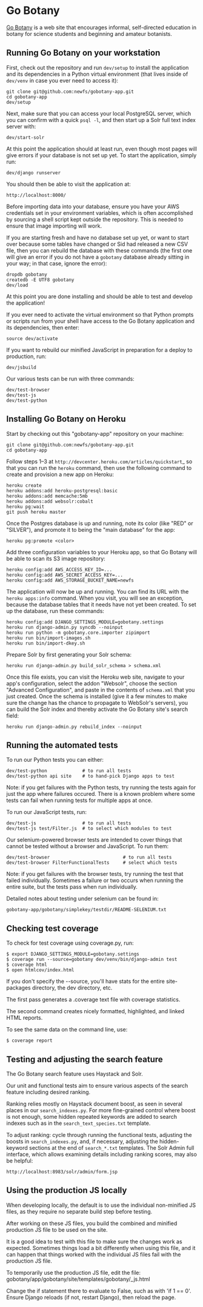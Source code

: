 Go Botany
=========

[Go Botany](https://gobotany.newenglandwild.org/) is a web site that
encourages informal, self-directed education in botany for science
students and beginning and amateur botanists.

Running Go Botany on your workstation
-------------------------------------

First, check out the repository and run `dev/setup` to install the
application and its dependencies in a Python virtual environment (that
lives inside of `dev/venv` in case you ever need to access it):

    git clone git@github.com:newfs/gobotany-app.git
    cd gobotany-app
    dev/setup

Next, make sure that you can access your local PostgreSQL server, which
you can confirm with a quick `psql -l`, and then start up a Solr full
text index server with:

    dev/start-solr

At this point the application should at least run, even though most
pages will give errors if your database is not set up yet.  To start the
application, simply run:

    dev/django runserver

You should then be able to visit the application at:

    http://localhost:8000/

Before importing data into your database, ensure you have your AWS
credentials set in your environment variables, which is often accomplished
by sourcing a shell script kept outside the repository. This is needed to
ensure that image importing will work.

If you are starting fresh and have no database set up yet, or want to
start over because some tables have changed or Sid had released a new
CSV file, then you can rebuild the database with these commands (the
first one will give an error if you do not have a `gobotany` database
already sitting in your way; in that case, ignore the error):

    dropdb gobotany
    createdb -E UTF8 gobotany
    dev/load

At this point you are done installing and should be able to test and
develop the application!

If you ever need to activate the virtual environment so that Python
prompts or scripts run from your shell have access to the Go Botany
application and its dependencies, then enter:

    source dev/activate

If you want to rebuild our minified JavaScript in preparation for a
deploy to production, run:

    dev/jsbuild

Our various tests can be run with three commands:

    dev/test-browser
    dev/test-js
    dev/test-python


Installing Go Botany on Heroku
------------------------------

Start by checking out this "gobotany-app" repository on your machine:

    git clone git@github.com:newfs/gobotany-app.git
    cd gobotany-app

Follow steps 1–3 at `http://devcenter.heroku.com/articles/quickstart`_
so that you can run the ``heroku`` command, then use the following
command to create and provision a new app on Heroku:

    heroku create
    heroku addons:add heroku-postgresql:basic
    heroku addons:add memcache:5mb
    heroku addons:add websolr:cobalt
    heroku pg:wait
    git push heroku master

Once the Postgres database is up and running, note its color (like "RED"
or "SILVER"), and promote it to being the "main database" for the app:

    heroku pg:promote <color>

Add three configuration variables to your Heroku app, so that Go Botany
will be able to scan its S3 image repository:

    heroku config:add AWS_ACCESS_KEY_ID=...
    heroku config:add AWS_SECRET_ACCESS_KEY=...
    heroku config:add AWS_STORAGE_BUCKET_NAME=newfs

The application will now be up and running.  You can find its URL with
the ``heroku apps:info`` command.  When you visit, you will see an
exception, because the database tables that it needs have not yet been
created.  To set up the database, run these commands:

    heroku config:add DJANGO_SETTINGS_MODULE=gobotany.settings
    heroku run django-admin.py syncdb --noinput
    heroku run python -m gobotany.core.importer zipimport
    heroku run bin/import-images.sh
    heroku run bin/import-dkey.sh

Prepare Solr by first generating your Solr schema:

    heroku run django-admin.py build_solr_schema > schema.xml

Once this file exists, you can visit the Heroku web site, navigate to
your app's configuration, select the addon "Websolr", choose the section
"Advanced Configuration", and paste in the contents of ``schema.xml``
that you just created.  Once the schema is installed (give it a few
minutes to make sure the change has the chance to propagate to WebSolr's
servers), you can build the Solr index and thereby activate the Go
Botany site's search field:

    heroku run django-admin.py rebuild_index --noinput


Running the automated tests
---------------------------

To run our Python tests you can either:

    dev/test-python             # to run all tests
    dev/test-python api site    # to hand-pick Django apps to test

Note: if you get failures with the Python tests, try running the tests
again for just the app where failures occured. There is a known problem
where some tests can fail when running tests for multiple apps at once.

To run our JavaScript tests, run:

    dev/test-js                 # to run all tests
    dev/test-js test/Filter.js  # to select which modules to test

Our selenium-powered browser tests are intended to cover things that
cannot be tested without a browser and JavaScript.  To run them:

    dev/test-browser                           # to run all tests
    dev/test-browser FilterFunctionalTests     # select which tests

Note: if you get failures with the browser tests, try running the test
that failed individually. Sometimes a failure or two occurs when running
the entire suite, but the tests pass when run individually.

Detailed notes about testing under selenium can be found in:

    gobotany-app/gobotany/simplekey/testdir/README-SELENIUM.txt


Checking test coverage
----------------------

To check for test coverage using coverage.py, run:

    $ export DJANGO_SETTINGS_MODULE=gobotany.settings
    $ coverage run --source=gobotany dev/venv/bin/django-admin test
    $ coverage html
    $ open htmlcov/index.html

If you don't specify the --source, you'll have stats for the entire
site-packages directory, the dev directory, etc.

The first pass generates a .coverage text file with coverage statistics.

The second command creates nicely formatted, highlighted, and linked HTML
reports.

To see the same data on the command line, use:

    $ coverage report


Testing and adjusting the search feature
----------------------------------------

The Go Botany search feature uses Haystack and Solr.

Our unit and functional tests aim to ensure various aspects of the search
feature including desired ranking.

Ranking relies mostly on Haystack document boost, as seen in several
places in our `search_indexes.py`. For more fine-grained control where
boost is not enough, some hidden repeated keywords are added to search
indexes such as in the `search_text_species.txt` template.

To adjust ranking: cycle through running the functional tests, adjusting
the boosts in `search_indexes.py`, and, if necessary, adjusting the
hidden-keyword sections at the end of `search_*.txt` templates. The Solr
Admin full interface, which allows examining details including ranking
scores, may also be helpful:

    http://localhost:8983/solr/admin/form.jsp


Using the production JS locally
-------------------------------

When developing locally, the default is to use the individual
non-minified JS files, as they require no separate build step before
testing.

After working on these JS files, you build the combined and minified
production JS file to be used on the site.

It is a good idea to test with this file to make sure the changes work
as expected. Sometimes things load a bit differently when using this
file, and it can happen that things worked with the individual JS
files fail with the production JS file.

To temporarily use the production JS file, edit the file:
gobotany/app/gobotany/site/templates/gobotany/_js.html

Change the if statement there to evaluate to False, such as with
'if 1 == 0'. Ensure Django reloads (if not, restart Django), then
reload the page.
